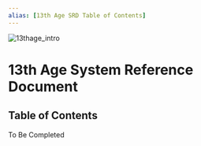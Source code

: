 ```yaml
---
alias: [13th Age SRD Table of Contents]
---
```

![13thage_intro](13thage_intro.jpeg)
# 13th Age System Reference Document
## Table of Contents


To Be Completed